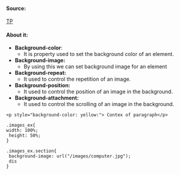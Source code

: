 #### Source:
[TP](https://www.tutorialspoint.com/css/css_backgrounds.htm)

#### About it:

* **Background-color**:
	* It is property used to set the background color of an element.
* **Background-image:**
	* By using this we can set background image for an element
* **Background-repeat:**
	* It used to control the repetition of an image.
* **Background-position:**
	* It used to control the position of an image in the background.
* **Background-attachment:** 
	* It used to control the scrolling of an image in the background.

```
<p style="background-color: yellow:"> Contex of paragraph</p>

.images_ex{
width: 100%;
 height: 50%;
}

.images_ex.section{
 background-image: url("/images/computer.jpg");
 dis
}




```